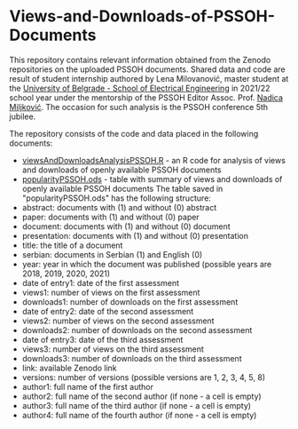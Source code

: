 # Views-and-Downloads-of-PSSOH-Documents
This repository contains relevant information obtained from the Zenodo repositories on the uploaded PSSOH documents. Shared data and code are result of student internship authored by Lena Milovanović, master student at the [University of Belgrade - School of Electrical Engineering](https://www.etf.bg.ac.rs/en) in 2021/22 school year under the mentorship of the PSSOH Editor Assoc. Prof. [Nadica Miljković](https://github.com/NadicaSm). The occasion for such analysis is the PSSOH conference 5th jubilee.

The repository consists of the code and data placed in the following documents:
* [viewsAndDownloadsAnalysisPSSOH.R](https://github.com/pssoh/Views-and-Downloads-of-PSSOH-Documents/blob/main/viewsAndDownloadsAnalysisPSSOH.R) - an R code for analysis of views and downloads of openly available PSSOH documents
* [popularityPSSOH.ods](https://github.com/pssoh/Views-and-Downloads-of-PSSOH-Documents/blob/main/popularityPSSOH.ods) - table with summary of views and downloads of openly available PSSOH documents
The table saved in "popularityPSSOH.ods" has the following structure:
* abstract: documents with (1) and without (0) abstract
* paper: documents with (1) and without (0) paper
* document: documents with (1) and without (0) document
* presentation: documents with (1) and without (0) presentation
* title: the title of a document 
* serbian: documents in Serbian (1) and English (0) 
* year: year in which the document was published (possible years are 2018, 2019, 2020, 2021)
* date of entry1: date of the first assessment
* views1: number of views on the first assessment
* downloads1: number of downloads on the first assessment
* date of entry2: date of the second assessment
* views2: number of views on the second assessment
* downloads2: number of downloads on the second assessment
* date of entry3: date of the third assessment
* views3: number of views on the third assessment
* downloads3: number of downloads on the third assessment
* link: available Zenodo link 
* versions: number of versions (possible versions are 1, 2, 3, 4, 5, 8)
* author1: full name of the first author
* author2: full name of the second author (if none - a cell is empty)
* author3: full name of the third author (if none - a cell is empty)
* author4: full name of the fourth author (if none - a cell is empty)
